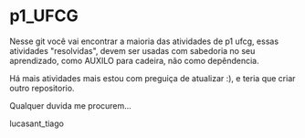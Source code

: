 # p1_UFCG
Nesse git você vai encontrar a maioria das atividades de p1 ufcg, essas atividades "resolvidas", devem ser usadas com sabedoria no seu aprendizado, como AUXILO para cadeira, não como depêndencia.

Há mais atividades mais estou com preguiça de atualizar :), e teria que criar outro repositorio.

Qualquer duvida me procurem...

lucasant_tiago
